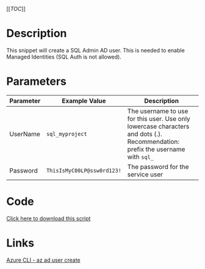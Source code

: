 [[_TOC_]]

# Description
This snippet will create a SQL Admin AD user. This is needed to enable Managed Identities (SQL Auth is not allowed).

# Parameters
| Parameter | Example Value | Description |
|--|--|--|
| UserName | `sql_myproject` | The username to use for this user. Use only lowercase characters and dots (.). Recommendation: prefix the username with `sql_` |
| Password | `ThisIsMyC00LP@ssw0rd123!` | The password for the service user |


# Code
[Click here to download this script](../../../../src/SQL-Server/Create-SQL-Admin.ps1)

# Links

[Azure CLI - az ad user create](https://docs.microsoft.com/en-us/cli/azure/ad/user?view=azure-cli-latest#az_ad_user_create)
